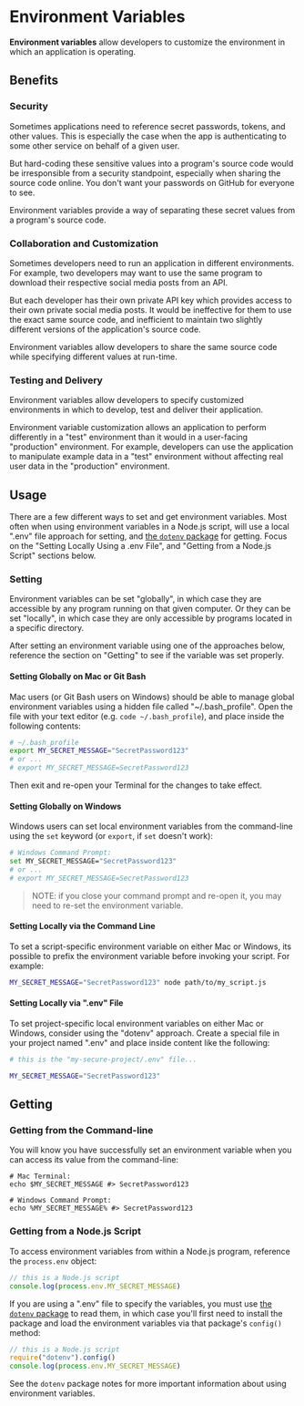 # Environment Variables

**Environment variables** allow developers to customize the environment in which an application is operating.

## Benefits

### Security

Sometimes applications need to reference secret passwords, tokens, and other values. This is especially the case when the app is authenticating to some other service on behalf of a given user.

But hard-coding these sensitive values into a program's source code would be irresponsible from a security standpoint, especially when sharing the source code online. You don't want your passwords on GitHub for everyone to see.

Environment variables provide a way of separating these secret values from a program's source code.

### Collaboration and Customization

Sometimes developers need to run an application in different environments. For example, two developers may want to use the same program to download their respective social media posts from an API.

But each developer has their own private API key which provides access to their own private social media posts. It would be ineffective for them to use the exact same source code, and inefficient to maintain two slightly different versions of the application's source code.

Environment variables allow developers to share the same source code while specifying different values at run-time.

### Testing and Delivery

Environment variables allow developers to specify customized environments in which to develop, test and deliver their application.

Environment variable customization allows an application to perform differently in a "test" environment than it would in a user-facing "production" environment. For example, developers can use the application to manipulate example data in a "test" environment without affecting real user data in the "production" environment.

## Usage

There are a few different ways to set and get environment variables. Most often when using environment variables in a Node.js script, will use a local ".env" file approach for setting, and [the `dotenv` package](/notes/javascript/packages/dotenv.md) for getting. Focus on the "Setting Locally Using a .env File", and "Getting from a Node.js Script" sections below.

### Setting

Environment variables can be set "globally", in which case they are accessible by any program running on that given computer. Or they can be set "locally", in which case they are only accessible by programs located in a specific directory.

After setting an environment variable using one of the approaches below, reference the section on "Getting" to see if the variable was set properly.

#### Setting Globally on Mac or Git Bash

Mac users (or Git Bash users on Windows) should be able to manage global environment variables using a hidden file called
"~/.bash_profile". Open the file with your text editor (e.g. `code ~/.bash_profile`), and place inside the following contents:

```sh
# ~/.bash_profile
export MY_SECRET_MESSAGE="SecretPassword123"
# or ...
# export MY_SECRET_MESSAGE=SecretPassword123
```

Then exit and re-open your Terminal for the changes to take effect.

#### Setting Globally on Windows

Windows users can set local environment variables from the command-line using the `set` keyword (or `export`, if `set` doesn't work):

```sh
# Windows Command Prompt:
set MY_SECRET_MESSAGE="SecretPassword123"
# or ...
# export MY_SECRET_MESSAGE=SecretPassword123
```

> NOTE: if you close your command prompt and re-open it, you may need to re-set the environment variable.


#### Setting Locally via the Command Line

To set a script-specific environment variable on either Mac or Windows, its possible to prefix the environment variable before invoking your script. For example:

```sh
MY_SECRET_MESSAGE="SecretPassword123" node path/to/my_script.js
```



#### Setting Locally via ".env" File

To set project-specific local environment variables on either Mac or Windows, consider using the "dotenv" approach. Create a special file in your project named ".env" and place inside content like the following:

```sh
# this is the "my-secure-project/.env" file...

MY_SECRET_MESSAGE="SecretPassword123"
```

## Getting

### Getting from the Command-line

You will know you have successfully set an environment variable when you can access its value from the command-line:

```shell
# Mac Terminal:
echo $MY_SECRET_MESSAGE #> SecretPassword123

# Windows Command Prompt:
echo %MY_SECRET_MESSAGE% #> SecretPassword123
```

### Getting from a Node.js Script

To access environment variables from within a Node.js program, reference the `process.env` object:

```js
// this is a Node.js script
console.log(process.env.MY_SECRET_MESSAGE)
```

If you are using a ".env" file to specify the variables, you must use [the `dotenv` package](/notes/javascript/packages/dotenv.md) to read them, in which case you'll first need to install the package and load the environment variables via that package's `config()` method:

```js
// this is a Node.js script
require("dotenv").config()
console.log(process.env.MY_SECRET_MESSAGE)
```

See the `dotenv` package notes for more important information about using environment variables.
